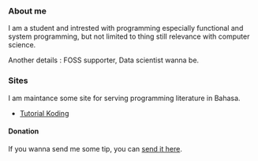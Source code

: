 ### About me

I am a student and intrested with programming especially functional and system programming,
 but not limited to thing still relevance with computer science.
 
Another details : FOSS supporter, Data scientist wanna be.

### Sites

I am maintance some site for serving programming literature in Bahasa.
- [Tutorial Koding](https://tutorialkoding.netlify.app)

#### Donation

If you wanna send me some tip, you can [send it here](https://saweria.co/onigura).
